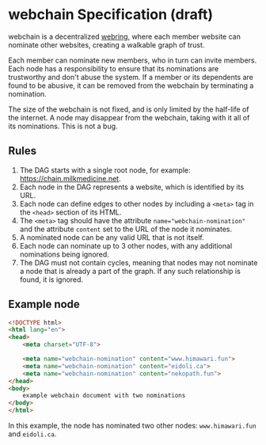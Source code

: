 # webchain Specification (draft)

webchain is a decentralized [webring](https://en.wikipedia.org/wiki/Webring),
where each member website can nominate other websites, creating a walkable graph
of trust.

Each member can nominate new members, who in turn can invite members. Each node
has a responsibility to ensure that its nominations are trustworthy and don't
abuse the system. If a member or its dependents are found to be abusive, it can
be removed from the webchain by terminating a nomination.

The size of the webchain is not fixed, and is only limited by the half-life of
the internet. A node may disappear from the webchain, taking with it all of its
nominations. This is not a bug.

## Rules

1. The DAG starts with a single root node, for example:
   https://chain.milkmedicine.net.
2. Each node in the DAG represents a website, which is identified by its URL.
3. Each node can define edges to other nodes by including a `<meta>` tag in the
   `<head>` section of its HTML.
4. The `<meta>` tag should have the attribute `name="webchain-nomination"` and
   the attribute `content` set to the URL of the node it nominates.
5. A nominated node can be any valid URL that is not itself.
7. Each node can nominate up to 3 other nodes, with any additional nominations
   being ignored.
8. The DAG must not contain cycles, meaning that nodes may not nominate a node
   that is already a part of the graph. If any such relationship is found, it is
   ignored.

## Example node

```html
<!DOCTYPE html>
<html lang="en">
<head>
	<meta charset="UTF-8">

	<meta name="webchain-nomination" content="www.himawari.fun">
	<meta name="webchain-nomination" content="eidoli.ca">
	<meta name="webchain-nomination" content="nekopath.fun">
</head>
<body>
	example webchain document with two nominations
</body>
</html>
```

In this example, the node has nominated two other nodes: `www.himawari.fun` and
`eidoli.ca`.
